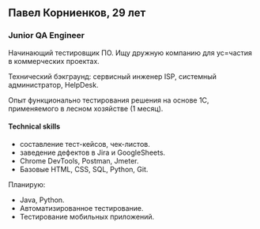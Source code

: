 <html>
<head>
</head>
<body>
<h2> Павел Корниенков, 29 лет</h2>
<h3>Junior QA Engineer</h3>
<span class="major"><p> Начинающий тестировщик ПО. Ищу дружную компанию для ус=частия в коммерческих проектах.</p>
<p> Технический бэкграунд: сервисный инженер ISP, системный администратор, HelpDesk.</p>
<p>Опыт функционально тестирования решения на основе 1C, применяемого в лесном хозяйстве (1 месяц).</p>
<p><h4>Technical skills</h4>
<ul>
	<li>составление тест-кейсов, чек-листов.
	<li>заведение дефектов в Jira и GoogleSheets.
	<li>Chrome DevTools, Postman, Jmeter.
	<li>Базовые HTML, CSS, SQL, Python, Git.
</ul>	
<p>Планирую: 
<ul>
	<li>Java, Python.
	<li>Автоматизированное тестирование.
	<li>Тестирование мобильных приложений.
</ul>
</p>
</span>
</body>
</html>

